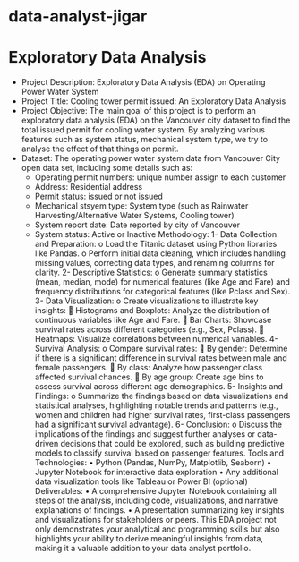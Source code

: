 # data-analyst-jigar
# Exploratory Data Analysis
- Project Description: Exploratory Data Analysis (EDA) on Operating Power Water System
- Project Title: Cooling tower permit issued: An Exploratory Data Analysis
- Project Objective: The main goal of this project is to perform an exploratory data analysis (EDA) on the Vancouver city dataset to find the total issued permit for cooling water system. By analyzing various features such as system status, mechanical system type, we try to analyse the effect of that things on permit.
- Dataset: The operating power water system data from Vancouver City open data set, including some details such as:
    *	Operating permit numbers: unique number assign to each customer 
    *	Address: Residential address
    * Permit status: issued or not issued
    * Mechanical stsyem type: System type (such as Rainwater Harvesting/Alternative Water Systems, Cooling tower)
    * System report date: Date reported by city of Vancouver
    * System status: Active or Inactive
Methodology:
1-	Data Collection and Preparation:
o	Load the Titanic dataset using Python libraries like Pandas.
o	Perform initial data cleaning, which includes handling missing values, correcting data types, and renaming columns for clarity.
2-	Descriptive Statistics:
o	Generate summary statistics (mean, median, mode) for numerical features (like Age and Fare) and frequency distributions for categorical features (like Pclass and Sex).
3-	Data Visualization:
o	Create visualizations to illustrate key insights:
	Histograms and Boxplots: Analyze the distribution of continuous variables like Age and Fare.
	Bar Charts: Showcase survival rates across different categories (e.g., Sex, Pclass).
	Heatmaps: Visualize correlations between numerical variables.
4-	Survival Analysis:
o	Compare survival rates:
	By gender: Determine if there is a significant difference in survival rates between male and female passengers.
	By class: Analyze how passenger class affected survival chances.
	By age group: Create age bins to assess survival across different age demographics.
5-	Insights and Findings:
o	Summarize the findings based on data visualizations and statistical analyses, highlighting notable trends and patterns (e.g., women and children had higher survival rates, first-class passengers had a significant survival advantage).
6-	Conclusion:
o	Discuss the implications of the findings and suggest further analyses or data-driven decisions that could be explored, such as building predictive models to classify survival based on passenger features.
Tools and Technologies:
•	Python (Pandas, NumPy, Matplotlib, Seaborn)
•	Jupyter Notebook for interactive data exploration
•	Any additional data visualization tools like Tableau or Power BI (optional)
Deliverables:
•	A comprehensive Jupyter Notebook containing all steps of the analysis, including code, visualizations, and narrative explanations of findings.
•	A presentation summarizing key insights and visualizations for stakeholders or peers.
This EDA project not only demonstrates your analytical and programming skills but also highlights your ability to derive meaningful insights from data, making it a valuable addition to your data analyst portfolio.
